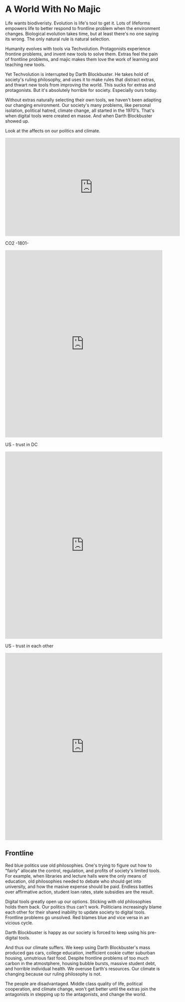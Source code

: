 
# A World With No Majic

Life wants biodiveristy. Evolution is life's tool to get it. Lots of lifeforms empowers life to better respond to frontline problem when the environment changes. Biological evolution takes time, but at least there's no one saying its wrong. The only natural rule is natural selection.

Humanity evolves with tools via Techvolution. Protagonists experience frontine problems, and invent new tools to solve them. Extras feel the pain of frontline problems, and majic makes them love the work of learning and teaching new tools.

Yet Techvolution is interrupted by Darth Blockbuster. He takes hold of society's ruling philosophy, and uses it to make rules that distract extras, and thwart new tools from improving the world. This sucks for extras and protagonists. But it's absolutely horrible for society. Especially ours today.

Without extras naturally selecting their own tools, we haven't been adapting our changing environment. Our society's many problems, like personal isolation, political hatred, climate change, all started in the 1970's. That's when digital tools were created en masse. And when Darth Blockbuster showed up.

Look at the affects on our politics and climate.

<iframe width="560" height="315" src="https://www.youtube-nocookie.com/embed/tEczkhfLwqM" frameborder="0" allow="accelerometer; autoplay; encrypted-media; gyroscope; picture-in-picture" allowfullscreen></iframe>

CO2 -1801-
<iframe src="https://ourworldindata.org/grapher/co2-concentration-long-term?time=1801..2018" style="width: 100%; height: 600px; border: 0px none;"></iframe>

US - trust in DC
<iframe src="https://ourworldindata.org/grapher/public-trust-in-government?time=1958..2015" style="width: 100%; height: 600px; border: 0px none;"></iframe>

US - trust in each other
<iframe src="https://ourworldindata.org/grapher/trust-attitudes-in-the-us?time=1972..2014" style="width: 100%; height: 600px; border: 0px none;"></iframe>

## Frontline

Red blue politics use old philosophies. One's trying to figure out how to "fairly" allocate the control, regulation, and profits of society's limited tools. For example, when libraries and lecture halls were the only means of education, old philosophies needed to debate who should get into university, and how  the masive expense should be paid. Endless battles over affirmative action, student loan rates, state subsidies are the result.

Digital tools greatly open up our options. Sticking with old philosophies holds them back. Our politics thus can't work. Politicians increasingly blame each other for their shared inability to update society to digital tools. Frontline problems go unsolved. Red blames blue and vice versa in an vicious cycle.

Darth Blockbuster is happy as our society is forced to keep using his pre-digital tools.

And thus our climate suffers. We keep using Darth Blockbuster's mass produced gas cars, college education, inefficient cookie cutter suburban housing, unnutrious fast food. Despite frontline problems of too much carbon in the atmostphere, housing bubble bursts, massive student debt, and horrible individual health. We overuse Earth's resources. Our climate is changing because our ruling philosophy is not.

The people are disadvantaged. Middle class quality of life, political cooperation, and climate change, won't get better until the extras join the antagonists in stepping up to the antagonists, and change the world.
